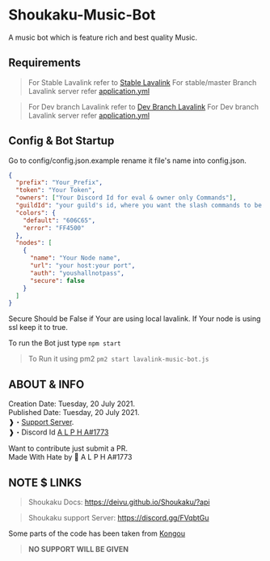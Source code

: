 # Shoukaku-Music-Bot

A music bot which is feature rich and best quality Music.

## Requirements

> For Stable Lavalink refer to [Stable Lavalink](https://github.com/freyacodes/Lavalink/releases)
> For stable/master Branch Lavalink server refer [application.yml](https://github.com/freyacodes/Lavalink/blob/master/LavalinkServer/application.yml.example)

> For Dev branch Lavalink refer to [Dev Branch Lavalink](https://ci.fredboat.com/viewType.html?buildTypeId=Lavalink_Build&branch_Lavalink=refs%2Fheads%2Fdev&tab=buildTypeStatusDiv)
> For Dev branch Lavalink server refer [application.yml](https://github.com/freyacodes/Lavalink/blob/dev/LavalinkServer/application.yml.example)

## Config & Bot Startup

Go to config/config.json.example rename it file's name into config.json.

```json
{
  "prefix": "Your_Prefix",
  "token": "Your Token",
  "owners": ["Your Discord Id for eval & owner only Commands"],
  "guildId": "your guild's id, where you want the slash commands to be updated, when you enabled dev mode, disabling dev mode, means pushes new commands globally",
  "colors": {
    "default": "606C65",
    "error": "FF4500"
  },
  "nodes": [
    {
      "name": "Your Node name",
      "url": "your host:your port",
      "auth": "youshallnotpass",
      "secure": false
    }
  ]
}
```

Secure Should be False if Your are using local lavalink. If Your node is using ssl keep it to true.

To run the Bot just type `npm start`

> To Run it using pm2 `pm2 start lavalink-music-bot.js`

## ABOUT & INFO

Creation Date: Tuesday, 20 July 2021.  
Published Date: Tuesday, 20 July 2021.  
❱・[Support Server](https://discord.gg/K9BnjfEwqy).  
❱・Discord Id [A L P H A#1773](https://discord.com/users/688028837711446041)

Want to contribute just submit a PR.  
Made With Hate by 🖤 A L P H A#1773

## NOTE $ LINKS

> Shoukaku Docs: https://deivu.github.io/Shoukaku/?api

> Shoukaku support Server: https://discord.gg/FVqbtGu

Some parts of the code has been taken from [Kongou](https://github.com/Deivu/Kongou)

> **NO SUPPORT WILL BE GIVEN**